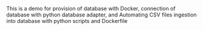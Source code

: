 This is a demo for provision of database with Docker, connection of database with python database adapter, and Automating CSV files ingestion into database with python scripts and Dockerfile